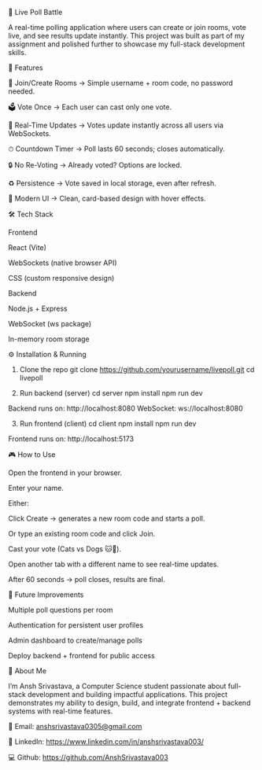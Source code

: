 🎉 Live Poll Battle

A real-time polling application where users can create or join rooms, vote live, and see results update instantly.
This project was built as part of my assignment and polished further to showcase my full-stack development skills.


🚀 Features

🔑 Join/Create Rooms → Simple username + room code, no password needed.

🗳 Vote Once → Each user can cast only one vote.

📡 Real-Time Updates → Votes update instantly across all users via WebSockets.

⏱ Countdown Timer → Poll lasts 60 seconds; closes automatically.

🔒 No Re-Voting → Already voted? Options are locked.

♻️ Persistence → Vote saved in local storage, even after refresh.

🎨 Modern UI → Clean, card-based design with hover effects.



🛠 Tech Stack

Frontend

React (Vite)

WebSockets (native browser API)

CSS (custom responsive design)

Backend

Node.js + Express

WebSocket (ws package)

In-memory room storage


⚙️ Installation & Running
1. Clone the repo
git clone https://github.com/yourusername/livepoll.git
cd livepoll

2. Run backend (server)
cd server
npm install
npm run dev


Backend runs on: http://localhost:8080
WebSocket: ws://localhost:8080

3. Run frontend (client)
cd client
npm install
npm run dev


Frontend runs on: http://localhost:5173



🎮 How to Use

Open the frontend in your browser.

Enter your name.

Either:

Click Create → generates a new room code and starts a poll.

Or type an existing room code and click Join.

Cast your vote (Cats vs Dogs 🐱🐶).

Open another tab with a different name to see real-time updates.

After 60 seconds → poll closes, results are final.



🌟 Future Improvements

Multiple poll questions per room

Authentication for persistent user profiles

Admin dashboard to create/manage polls

Deploy backend + frontend for public access


🙋 About Me

I’m Ansh Srivastava, a Computer Science student passionate about full-stack development and building impactful applications.
This project demonstrates my ability to design, build, and integrate frontend + backend systems with real-time features.

📧 Email: anshsrivastava0305@gmail.com

💼 LinkedIn: https://www.linkedin.com/in/anshsrivastava003/

💻 Github: https://github.com/AnshSrivastava003
